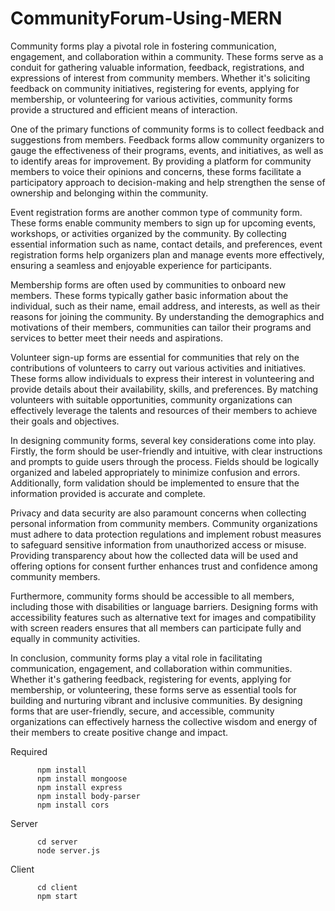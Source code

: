# CommunityForum-Using-MERN


Community forms play a pivotal role in fostering communication, engagement, and collaboration within a community. These forms serve as a conduit for gathering valuable information, feedback, registrations, and expressions of interest from community members. Whether it's soliciting feedback on community initiatives, registering for events, applying for membership, or volunteering for various activities, community forms provide a structured and efficient means of interaction.

One of the primary functions of community forms is to collect feedback and suggestions from members. Feedback forms allow community organizers to gauge the effectiveness of their programs, events, and initiatives, as well as to identify areas for improvement. By providing a platform for community members to voice their opinions and concerns, these forms facilitate a participatory approach to decision-making and help strengthen the sense of ownership and belonging within the community.

Event registration forms are another common type of community form. These forms enable community members to sign up for upcoming events, workshops, or activities organized by the community. By collecting essential information such as name, contact details, and preferences, event registration forms help organizers plan and manage events more effectively, ensuring a seamless and enjoyable experience for participants.

Membership forms are often used by communities to onboard new members. These forms typically gather basic information about the individual, such as their name, email address, and interests, as well as their reasons for joining the community. By understanding the demographics and motivations of their members, communities can tailor their programs and services to better meet their needs and aspirations.

Volunteer sign-up forms are essential for communities that rely on the contributions of volunteers to carry out various activities and initiatives. These forms allow individuals to express their interest in volunteering and provide details about their availability, skills, and preferences. By matching volunteers with suitable opportunities, community organizations can effectively leverage the talents and resources of their members to achieve their goals and objectives.

In designing community forms, several key considerations come into play. Firstly, the form should be user-friendly and intuitive, with clear instructions and prompts to guide users through the process. Fields should be logically organized and labeled appropriately to minimize confusion and errors. Additionally, form validation should be implemented to ensure that the information provided is accurate and complete.

Privacy and data security are also paramount concerns when collecting personal information from community members. Community organizations must adhere to data protection regulations and implement robust measures to safeguard sensitive information from unauthorized access or misuse. Providing transparency about how the collected data will be used and offering options for consent further enhances trust and confidence among community members.

Furthermore, community forms should be accessible to all members, including those with disabilities or language barriers. Designing forms with accessibility features such as alternative text for images and compatibility with screen readers ensures that all members can participate fully and equally in community activities.

In conclusion, community forms play a vital role in facilitating communication, engagement, and collaboration within communities. Whether it's gathering feedback, registering for events, applying for membership, or volunteering, these forms serve as essential tools for building and nurturing vibrant and inclusive communities. By designing forms that are user-friendly, secure, and accessible, community organizations can effectively harness the collective wisdom and energy of their members to create positive change and impact.


Required

          npm install
          npm install mongoose
          npm install express
          npm install body-parser
          npm install cors

Server 

          cd server
          node server.js 
          
Client

          cd client
          npm start
          

